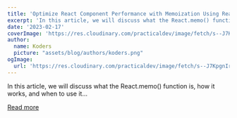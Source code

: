 ```yaml
---
title: 'Optimize React Component Performance with Memoization Using React.memo()'
excerpt: 'In this article, we will discuss what the React.memo() function is, how it works, and when to use it...'
date: '2023-02-17'
coverImage: 'https://res.cloudinary.com/practicaldev/image/fetch/s--J7KpgnIr--/c_imagga_scale,f_auto,fl_progressive,h_420,q_auto,w_1000/https://dev-to-uploads.s3.amazonaws.com/uploads/articles/ep8kf7ycpsk1c6g9dix4.png'
author:
  name: Koders
  picture: "assets/blog/authors/koders.png"
ogImage:
  url: 'https://res.cloudinary.com/practicaldev/image/fetch/s--J7KpgnIr--/c_imagga_scale,f_auto,fl_progressive,h_420,q_auto,w_1000/https://dev-to-uploads.s3.amazonaws.com/uploads/articles/ep8kf7ycpsk1c6g9dix4.png'
---
```


In this article, we will discuss what the React.memo() function is, how it works, and when to use it...

[Read more](https://dev.to/codeofrelevancy/optimize-react-component-performance-with-memoization-using-reactmemo-3chp)
